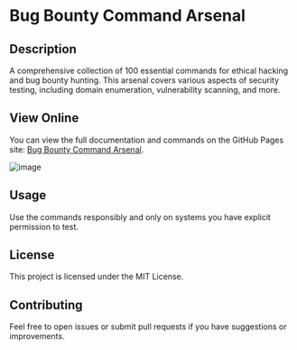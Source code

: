 # Bug Bounty Command Arsenal

## Description
A comprehensive collection of 100 essential commands for ethical hacking and bug bounty hunting. This arsenal covers various aspects of security testing, including domain enumeration, vulnerability scanning, and more.

## View Online
You can view the full documentation and commands on the GitHub Pages site: [Bug Bounty Command Arsenal](https://jeninsutradhar.github.io/bug-bounty-command-arsenal/).

![image](https://github.com/user-attachments/assets/bf2de94f-898e-4982-933d-8b63505ab924)


## Usage
Use the commands responsibly and only on systems you have explicit permission to test.

## License
This project is licensed under the MIT License.

## Contributing
Feel free to open issues or submit pull requests if you have suggestions or improvements.
